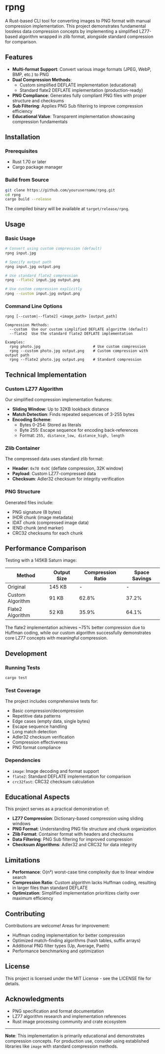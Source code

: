 # rpng

A Rust-based CLI tool for converting images to PNG format with manual compression implementation. This project demonstrates fundamental lossless data compression concepts by implementing a simplified LZ77-based algorithm wrapped in zlib format, alongside standard compression for comparison.

## Features

- **Multi-format Support**: Convert various image formats (JPEG, WebP, BMP, etc.) to PNG
- **Dual Compression Methods**: 
  - Custom simplified DEFLATE implementation (educational)
  - Standard flate2 DEFLATE implementation (production-ready)
- **PNG Compliance**: Generates fully compliant PNG files with proper structure and checksums
- **Sub Filtering**: Applies PNG Sub filtering to improve compression efficiency
- **Educational Value**: Transparent implementation showcasing compression fundamentals

## Installation

### Prerequisites
- Rust 1.70 or later
- Cargo package manager

### Build from Source
```bash
git clone https://github.com/yourusername/rpng.git
cd rpng
cargo build --release
```

The compiled binary will be available at `target/release/rpng`.

## Usage

### Basic Usage
```bash
# Convert using custom compression (default)
rpng input.jpg

# Specify output path
rpng input.jpg output.png

# Use standard flate2 compression
rpng --flate2 input.jpg output.png

# Use custom compression explicitly
rpng --custom input.jpg output.png
```

### Command Line Options
```
rpng [--custom|--flate2] <image_path> [output_path]

Compression Methods:
  --custom  Use our custom simplified DEFLATE algorithm (default)
  --flate2  Use the standard flate2 DEFLATE implementation

Examples:
  rpng photo.jpg                        # Use custom compression
  rpng --custom photo.jpg output.png    # Custom compression with output path
  rpng --flate2 photo.jpg output.png    # Standard compression
```

## Technical Implementation

### Custom LZ77 Algorithm
Our simplified compression implementation features:

- **Sliding Window**: Up to 32KB lookback distance
- **Match Detection**: Finds repeated sequences of 3-255 bytes
- **Encoding Scheme**: 
  - Bytes 0-254: Stored as literals
  - Byte 255: Escape sequence for encoding back-references
  - Format: `255, distance_low, distance_high, length`

### Zlib Container
The compressed data uses standard zlib format:
- **Header**: `0x78 0x9C` (deflate compression, 32K window)
- **Payload**: Custom LZ77-compressed data
- **Checksum**: Adler32 checksum for integrity verification

### PNG Structure
Generated files include:
- PNG signature (8 bytes)
- IHDR chunk (image metadata)
- IDAT chunk (compressed image data)
- IEND chunk (end marker)
- CRC32 checksums for each chunk

## Performance Comparison

Testing with a 145KB Saturn image:

| Method | Output Size | Compression Ratio | Space Savings |
|--------|-------------|-------------------|---------------|
| Original | 145 KB | - | - |
| Custom Algorithm | 91 KB | 62.8% | 37.2% |
| Flate2 Algorithm | 52 KB | 35.9% | 64.1% |

The flate2 implementation achieves ~75% better compression due to Huffman coding, while our custom algorithm successfully demonstrates core LZ77 concepts with meaningful compression.

## Development

### Running Tests
```bash
cargo test
```

### Test Coverage
The project includes comprehensive tests for:
- Basic compression/decompression
- Repetitive data patterns
- Edge cases (empty data, single bytes)
- Escape sequence handling
- Long match detection
- Adler32 checksum verification
- Compression effectiveness
- PNG format compliance

### Dependencies
- `image`: Image decoding and format support
- `flate2`: Standard DEFLATE implementation for comparison
- `crc32fast`: CRC32 checksum calculation

## Educational Aspects

This project serves as a practical demonstration of:
- **LZ77 Compression**: Dictionary-based compression using sliding windows
- **PNG Format**: Understanding PNG file structure and chunk organization
- **Zlib Format**: Container format with headers and checksums
- **Data Filtering**: PNG Sub filtering for improved compression
- **Checksum Algorithms**: Adler32 and CRC32 for data integrity

## Limitations

- **Performance**: O(n²) worst-case time complexity due to linear window search
- **Compression Ratio**: Custom algorithm lacks Huffman coding, resulting in larger files than standard DEFLATE
- **Optimization**: Simplified implementation prioritizes clarity over maximum efficiency

## Contributing

Contributions are welcome! Areas for improvement:
- Huffman coding implementation for better compression
- Optimized match-finding algorithms (hash tables, suffix arrays)
- Additional PNG filter types (Up, Average, Paeth)
- Performance benchmarking and optimization

## License

This project is licensed under the MIT License - see the LICENSE file for details.

## Acknowledgments

- PNG specification and format documentation
- LZ77 algorithm research and implementation references
- Rust image processing community and crate ecosystem

---

**Note**: This implementation is primarily educational and demonstrates compression concepts. For production use, consider using established libraries like `image` with standard compression methods.